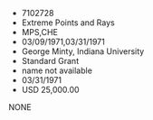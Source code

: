 * 7102728
* Extreme Points and Rays
* MPS,CHE
* 03/09/1971,03/31/1971
* George Minty, Indiana University
* Standard Grant
*   name not available
* 03/31/1971
* USD 25,000.00

NONE